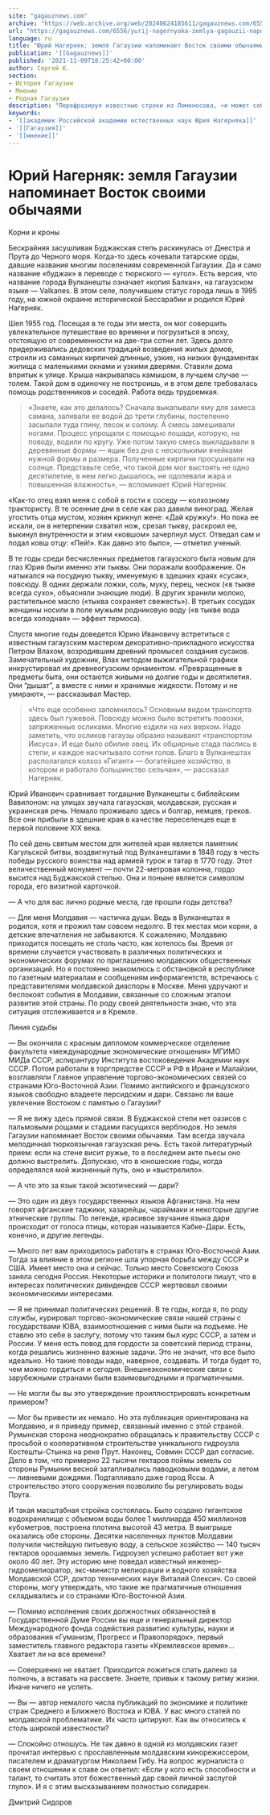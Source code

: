 ```yaml
---
site: "gagauznews.com"
archive: "https://web.archive.org/web/20240624185611/gagauznews.com/6556/yurij-nagernyaka-zemlya-gagauzii-napominaet-vostok-svoimi-obychayami.html"
url: "https://gagauznews.com/6556/yurij-nagernyaka-zemlya-gagauzii-napominaet-vostok-svoimi-obychayami.html"
language: ru
title: "Юрий Нагерняк: земля Гагаузии напоминает Восток своими обычаями"
publication: '[[Gagauznews]]'
published: '2021-11-09T18:25:42+00:00'
author: Сергей К.
section:
- История Гагаузии
- Мнение
- Родная Гагаузия
description: "Перефразируя известные строки из Ломоносова, «и может собственных Платонов и быстрых разумом Невтонов молдавская земля рождать». И это утверждение в полной мере справедливо в отношении героя нашего очерка, ответственного секретаря межфракционной парламентской комиссии Государственной думы России, академика Российской академии естественных наук Юрия Нагерняка. Корни и кроны Бескрайняя засушливая Буджакская степь раскинулась от Днестра и Прута до Черного моря. Когда-то здесь кочевали татарские орды, давшие названия многим поселениям современной Гагаузии. Да и само название «буджак» в переводе с тюркского — «угол». Есть версия, что название города Вулканешты означает «копия Балкан», на гагаузском языке — Valkanes. В этом селе, получившем статус города […]"
keywords:
- '[[академик Российской академии естественных наук Юрия Нагерняка]]'
- '[[Гагаузия]]'
- '[[мнение]]'
---
```


# Юрий Нагерняк: земля Гагаузии напоминает Восток своими обычаями

Корни и кроны

Бескрайняя засушливая Буджакская степь раскинулась от Днестра и Прута до Черного моря. Когда-то здесь кочевали татарские орды, давшие названия многим поселениям современной Гагаузии. Да и само название «буджак» в переводе с тюркского — «угол». Есть версия, что название города Вулканешты означает «копия Балкан», на гагаузском языке — Valkanes. В этом селе, получившем статус города лишь в 1995 году, на южной окраине исторической Бессарабии и родился Юрий Нагерняк.

Шел 1955 год. Посещая в те годы эти места, он мог совершить увлекательное путешествие во времени и погрузиться в эпоху, отстоящую от современности на две-три сотни лет. Здесь долго придерживались дедовских традиций возведения жилых домов, строили из саманных кирпичей длинные, узкие, на низких фундаментах жилища с маленькими окнами и узкими дверями. Ставили дома впритык к улице. Крыша накрывалась камышом, в лучшем случае — толем. Такой дом в одиночку не построишь, и в этом деле требовалась помощь родственников и соседей. Работа ведь трудоемкая.

> «Знаете, как это делалось? Сначала выкапывали яму для замеса самана, заливали ее водой до трети глубины, постепенно засыпали туда глину, песок и солому. А смесь замешивали ногами. Процесс упрощали с помощью лошади, которую, на поводу, водили по кругу. Уже потом такую смесь выкладывали в деревянные формы — ящик без дна с несколькими ячейками нужной формы и размера. Полученные кирпичи просушивали на солнце. Представьте себе, что такой дом мог выстоять не одно десятилетие, в нем легко дышалось, не одолевали жара и повышенная влажность», — вспоминает Юрий Нагерняк.

«Как-то отец взял меня с собой в гости к соседу — колхозному трактористу. В те осенние дни в селе как раз давили виноград. Желая угостить отца мустом, хозяин крикнул жене: «Дай кружку!». Но пока ее искали, он в нетерпении схватил нож, срезал тыкву, раскроил ее, выкинул внутренности и этим «ковшом» зачерпнул муст. Отведал сам и подал ковш отцу: «Пей!». Как давно это было», — отметил ученый.

В те годы среди бесчисленных предметов гагаузского быта новым для глаз Юрия были именно эти тыквы. Они поражали воображение. Он натыкался на посудную тыкву, именуемую в здешних краях «сусак», повсюду. В одних держали ложки, соль, муку, перец, чеснок («в тыкве всегда сухо», объясняли знающие люди). В других хранили молоко, растительное масло («тыква сохраняет свежесть»). В третьих сосудах женщины носили в поле мужьям родниковую воду («в тыкве вода всегда холодная» — эффект термоса).

Спустя многие годы доведется Юрию Ивановичу встретиться с известным гагаузским мастером декоративно-прикладного искусства Петром Влахом, возродившим древний промысел создания сусаков. Замечательный художник, Влах методом выжигательной графики инкрустировал их древнеогузским орнаментом. «Превращенные в предметы быта, они остаются живыми на долгие годы и десятилетия. Они “дышат”, а вместе с ними и хранимые жидкости. Потому и не умирают», — рассказывал Мастер.

> «Что еще особенно запомнилось? Основным видом транспорта здесь был гужевой. Повсюду можно было встретить повозки, запряженные осликами. Многие ездили на них верхом. Надо заметить, что осликов гагаузы образно называют «транспортом Иисуса». И еще было обилие овец. Их обширные стада паслись в степи, и каждое насчитывало сотни голов. Благо в Вулканештах располагался колхоз «Гигант» — богатейшее хозяйство, в котором и работало большинство сельчан», — рассказал Нагерняк.

Юрий Иванович сравнивает тогдашние Вулканешты с библейским Вавилоном: на улицах звучала гагаузская, молдавская, русская и украинская речь. Немало проживало здесь и болгар, немцев, греков. Все они прибыли в здешние края в качестве переселенцев еще в первой половине XIX века.

По сей день святым местом для жителей края является памятник Кагульской битвы, воздвигнутый под Вулканештами в 1848 году в честь победы русского воинства над армией турок и татар в 1770 году. Этот величественный монумент — почти 22-метровая колонна, гордо высится над Буджакской степью. Она и поныне является символом города, его визитной карточкой.

— А что для вас лично родные места, где прошли годы детства?

— Для меня Молдавия — частичка души. Ведь в Вулканештах я родился, хотя и прожил там совсем недолго. В тех местах мои корни, а детские впечатления не забываются. К сожалению, Молдавию приходится посещать не столь часто, как хотелось бы. Время от времени случается участвовать в различных политических и экономических форумах по приглашению молдавских общественных организаций. Но я постоянно знакомлюсь с обстановкой в республике по газетным материалам и сообщениям информагентств, встречаюсь с представителями молдавской диаспоры в Москве. Меня удручают и беспокоят события в Молдавии, связанные со сложным этапом развития этой страны. По роду своей деятельности знаю, что эта ситуация отслеживается и в Кремле.

Линия судьбы

— Вы окончили с красным дипломом коммерческое отделение факультета «международные экономические отношения» МГИМО МИДа СССР, аспирантуру Института востоковедения Академии наук СССР. Потом работали в торгпредстве СССР и РФ в Иране и Малайзии, возглавляли Главное управление торгово-экономических связей со странами Юго-Восточной Азии. Помимо английского и французского языков свободно владеете персидским и дари. Связано ли ваше увлечение Востоком с памятью о Гагаузии?

— Я не вижу здесь прямой связи. В Буджакской степи нет оазисов с пальмовыми рощами и стадами пасущихся верблюдов. Но земля Гагаузии напоминает Восток своими обычаями. Там всегда звучала мелодичная тюркоязычная гагаузская речь. Есть такой литературный прием: если на стене висит ружье, то в последнем акте пьесы оно должно выстрелить. Допускаю, что в юношеские годы, когда определялся мой жизненный путь, оно и «выстрелило».

— А что это за язык такой экзотический — дари?

— Это один из двух государственных языков Афганистана. На нем говорят афганские таджики, хазарейцы, чараймаки и некоторые другие этнические группы. По легенде, красивое звучание языка дари происходит от голоса птицы, которая называется Кабке-Дари. Есть, конечно, и другие легенды.

— Много лет вам приходилось работать в странах Юго-Восточной Азии. Тогда за влияние в этом регионе шла упорная борьба между СССР и США. Имеет место она и сейчас. Только место Советского Союза заняла сегодня Россия. Некоторые историки и политологи пишут, что в интересах политических дивидендов СССР жертвовал своими экономическими интересами.

— Я не принимал политических решений. В те годы, когда я, по роду службы, курировал торгово-экономические связи нашей страны с государствами ЮВА, взаимоотношения с ними были на подъеме. Не ставлю это себе в заслугу, потому что таким был курс СССР, а затем и России. У меня есть повод для гордости за советский период страны, когда решались жизненно важные задачи. Это не значит, что все было идеально. Но такие поводы надо, наверное, создавать. И тогда будет то, чем можно гордиться и сегодня. Внешнеэкономические связи с зарубежными странами были взаимовыгодными и прагматичными.

— Не могли бы вы это утверждение проиллюстрировать конкретным примером?

— Мог бы привести их немало. Но эта публикация ориентирована на Молдавию, и я приведу пример, связанный именно с этой страной. Румынская сторона неоднократно обращалась к правительству СССР с просьбой о кооперативном строительстве уникального гидроузла Костешты-Стынка на реке Прут. Наконец, Совмин СССР дал согласие. Дело в том, что примерно 22 тысячи гектаров поймы земель со стороны Румынии весной затапливались паводковыми водами, а летом — ливневыми дождями. Подтапливало даже город Яссы. А строительство этого сооружения позволило бы регулировать воды Прута.

И такая масштабная стройка состоялась. Было создано гигантское водохранилище с объемом воды более 1 миллиарда 450 миллионов кубометров, построена плотина высотой 43 метра. В выигрыше оказались обе стороны. Десятки населенных пунктов Молдавии получили чистейшую питьевую воду, а сельское хозяйство — 140 тысяч гектаров орошаемых земель. Гидроузел успешно работает вот уже около 40 лет. Эту историю мне поведал известный инженер-гидромелиоратор, экс-министр мелиорации и водного хозяйства Молдавской ССР, доктор технических наук Виталий Олексич. Со своей стороны, могу утверждать, что такие же прагматичные отношения складывались и со странами Юго-Восточной Азии.

— Помимо исполнения своих должностных обязанностей в Государственной Думе России вы еще и генеральный директор Международного фонда содействия развитию культуры, науки и образования «Гуманизм, Прогресс и Правопорядок», первый заместитель главного редактора газеты «Кремлевское время»… Хватает ли на все времени?

— Совершенно не хватает. Приходится ложиться спать далеко за полночь, а вставать на рассвете. Знаете, привык к такому ритму жизни. Иначе ничего не успеть.

— Вы — автор немалого числа публикаций по экономике и политике стран Среднего и Ближнего Востока и ЮВА. У вас много статей по молдавской проблематике. Их часто цитируют. Как вы относитесь к столь широкой известности?

— Спокойно отношусь. Не так давно в одной из молдавских газет прочитал интервью с прославленным молдавским кинорежиссером, писателем и драматургом Николаем Гибу. На вопрос журналиста о своем отношении к славе он ответил: «Если у кого есть способности и талант, то считать этот божественный дар своей личной заслугой глупо». И я с этим высказыванием полностью солидарен.

Дмитрий Сидоров